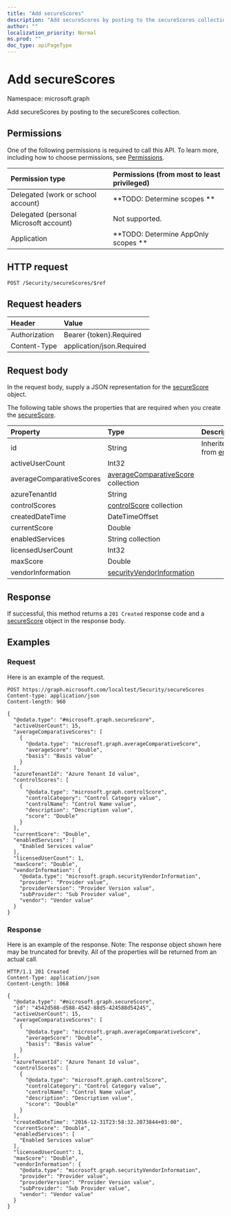 ```yaml
---
title: "Add secureScores"
description: "Add secureScores by posting to the secureScores collection."
author: ""
localization_priority: Normal
ms.prod: ""
doc_type: apiPageType
---
```


# Add secureScores

Namespace: microsoft.graph

Add secureScores by posting to the secureScores collection.

## Permissions
One of the following permissions is required to call this API. To learn more, including how to choose permissions, see [Permissions](/concepts/permissions-reference.md).

|Permission type|Permissions (from most to least privileged)|
|:---|:---|
|Delegated (work or school account)|**TODO: Determine scopes **|
|Delegated (personal Microsoft account)|Not supported.|
|Application|**TODO: Determine AppOnly scopes **|

## HTTP request
<!-- {
  "blockType": "ignored"
}
-->
``` http
POST /Security/secureScores/$ref
```

## Request headers
|Header|Value|
|:---|:---|
|Authorization|Bearer {token}.Required|
|Content-Type|application/json.Required|

## Request body
In the request body, supply a JSON representation for the [secureScore](../resources/securescore.md) object.

The following table shows the properties that are required when you create the [secureScore](../resources/securescore.md).

|Property|Type|Description|
|:---|:---|:---|
|id|String| Inherited from [entity](../resources/entity.md)|
|activeUserCount|Int32||
|averageComparativeScores|[averageComparativeScore](../resources/averagecomparativescore.md) collection||
|azureTenantId|String||
|controlScores|[controlScore](../resources/controlscore.md) collection||
|createdDateTime|DateTimeOffset||
|currentScore|Double||
|enabledServices|String collection||
|licensedUserCount|Int32||
|maxScore|Double||
|vendorInformation|[securityVendorInformation](../resources/securityvendorinformation.md)||



## Response
If successful, this method returns a `201 Created` response code and a [secureScore](../resources/securescore.md) object in the response body.

## Examples

### Request
Here is an example of the request.
<!-- {
  "blockType": "request",
  "name": "create_securescore_from_"
}
-->
``` http
POST https://graph.microsoft.com/localtest/Security/secureScores
Content-type: application/json
Content-length: 960

{
  "@odata.type": "#microsoft.graph.secureScore",
  "activeUserCount": 15,
  "averageComparativeScores": [
    {
      "@odata.type": "microsoft.graph.averageComparativeScore",
      "averageScore": "Double",
      "basis": "Basis value"
    }
  ],
  "azureTenantId": "Azure Tenant Id value",
  "controlScores": [
    {
      "@odata.type": "microsoft.graph.controlScore",
      "controlCategory": "Control Category value",
      "controlName": "Control Name value",
      "description": "Description value",
      "score": "Double"
    }
  ],
  "currentScore": "Double",
  "enabledServices": [
    "Enabled Services value"
  ],
  "licensedUserCount": 1,
  "maxScore": "Double",
  "vendorInformation": {
    "@odata.type": "microsoft.graph.securityVendorInformation",
    "provider": "Provider value",
    "providerVersion": "Provider Version value",
    "subProvider": "Sub Provider value",
    "vendor": "Vendor value"
  }
}
```

### Response
Here is an example of the response. Note: The response object shown here may be truncated for brevity. All of the properties will be returned from an actual call.
<!-- {
  "blockType": "response",
  "truncated": true,
  "@odata.type": "microsoft.graph.securescore"
}
-->
``` http
HTTP/1.1 201 Created
Content-Type: application/json
Content-Length: 1068

{
  "@odata.type": "#microsoft.graph.secureScore",
  "id": "4542d588-d588-4542-88d5-424588d54245",
  "activeUserCount": 15,
  "averageComparativeScores": [
    {
      "@odata.type": "microsoft.graph.averageComparativeScore",
      "averageScore": "Double",
      "basis": "Basis value"
    }
  ],
  "azureTenantId": "Azure Tenant Id value",
  "controlScores": [
    {
      "@odata.type": "microsoft.graph.controlScore",
      "controlCategory": "Control Category value",
      "controlName": "Control Name value",
      "description": "Description value",
      "score": "Double"
    }
  ],
  "createdDateTime": "2016-12-31T23:58:32.2073844+03:00",
  "currentScore": "Double",
  "enabledServices": [
    "Enabled Services value"
  ],
  "licensedUserCount": 1,
  "maxScore": "Double",
  "vendorInformation": {
    "@odata.type": "microsoft.graph.securityVendorInformation",
    "provider": "Provider value",
    "providerVersion": "Provider Version value",
    "subProvider": "Sub Provider value",
    "vendor": "Vendor value"
  }
}
```

